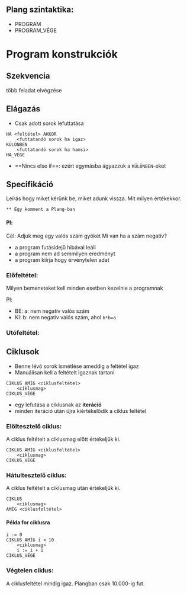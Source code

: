 ## Plang szintaktika:
- PROGRAM
- PROGRAM_VÉGE

# Program konstrukciók
## Szekvencia
több feladat elvégzése

## Elágazás
- Csak adott sorok lefuttatása

```
HA <feltétel> AKKOR
	<futtatandó sorok ha igaz>
KÜLÖNBEN
	<futtatandó sorok ha hamsi>
HA_VÉGE
```

- ==Nincs else if==: ezért egymásba ágyazzuk a `KÜLÖNBEN`-eket

## Specifikáció
Leírás hogy miket kérünk be, miket adunk vissza. Mit milyen értékekkor.

```
** Egy komment a Plang-ban
```

#### Pl:
Cél: Adjuk meg egy valós szám gyökét
Mi van ha a szám negatív?
- a program futásidejű hibával leáll
- a program nem ad semmilyen eredményt
- a program kiírja hogy érvénytelen adat

### Előfeltétel:
Milyen bemeneteket kell minden esetben kezelnie a programnak

Pl:
- BE: a: nem negatív valós szám
- KI: b: nem negatív valós szám, ahol `b*b=a`
### Utófeltétel:

## Ciklusok
- Benne lévő sorok ismétlése ameddig a feltétel igaz
- Manuálisan kell a feltételt igaznak tartani

```
CIKLUS AMÍG <ciklusfeltétel>
	<ciklusmag>
CIKLUS_VÉGE
```

- egy lefutása a ciklusnak az __iteráció__
- minden iteráció után újra kiértékelődik a ciklus feltétel

### Elöltesztelő ciklus:
A ciklus feltételt a ciklusmag előtt értékeljük ki.

```
CIKLUS AMÍG <ciklusfeltétel>
	<ciklusmag>
CIKLUS_VÉGE
```
### Hátultesztelő ciklus:
A ciklus feltételt a ciklusmag után értékeljük ki.

```
CIKLUS
	<ciklusmag>
AMÍG <ciklusfeltétel>
```


#### Példa for ciklusra
```
i := 0
CIKLUS AMÍG i < 10
	<ciklusmag>
	i := i + 1
CIKLUS_VÉGE
```

### Végtelen ciklus:
A ciklusfeltétel mindig igaz. Plangban csak 10.000-ig fut.